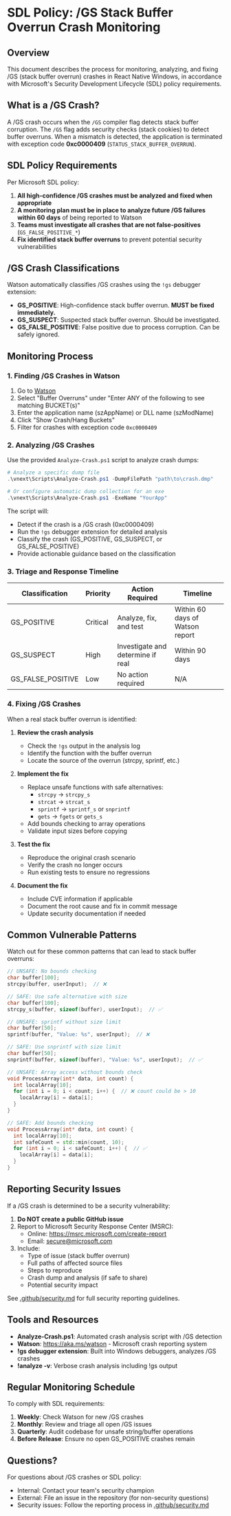 # SDL Policy: /GS Stack Buffer Overrun Crash Monitoring

## Overview

This document describes the process for monitoring, analyzing, and fixing /GS (stack buffer overrun) crashes in React Native Windows, in accordance with Microsoft's Security Development Lifecycle (SDL) policy requirements.

## What is a /GS Crash?

A /GS crash occurs when the `/GS` compiler flag detects stack buffer corruption. The `/GS` flag adds security checks (stack cookies) to detect buffer overruns. When a mismatch is detected, the application is terminated with exception code **0xc0000409** (`STATUS_STACK_BUFFER_OVERRUN`).

## SDL Policy Requirements

Per Microsoft SDL policy:

1. **All high-confidence /GS crashes must be analyzed and fixed when appropriate**
2. **A monitoring plan must be in place to analyze future /GS failures within 60 days** of being reported to Watson
3. **Teams must investigate all crashes that are not false-positives** (`GS_FALSE_POSITIVE_*`)
4. **Fix identified stack buffer overruns** to prevent potential security vulnerabilities

## /GS Crash Classifications

Watson automatically classifies /GS crashes using the `!gs` debugger extension:

- **GS_POSITIVE**: High-confidence stack buffer overrun. **MUST be fixed immediately.**
- **GS_SUSPECT**: Suspected stack buffer overrun. Should be investigated.
- **GS_FALSE_POSITIVE**: False positive due to process corruption. Can be safely ignored.

## Monitoring Process

### 1. Finding /GS Crashes in Watson

1. Go to [Watson](https://aka.ms/watson)
2. Select "Buffer Overruns" under "Enter ANY of the following to see matching BUCKET(s)"
3. Enter the application name (szAppName) or DLL name (szModName)
4. Click "Show Crash/Hang Buckets"
5. Filter for crashes with exception code `0xc0000409`

### 2. Analyzing /GS Crashes

Use the provided `Analyze-Crash.ps1` script to analyze crash dumps:

```powershell
# Analyze a specific dump file
.\vnext\Scripts\Analyze-Crash.ps1 -DumpFilePath "path\to\crash.dmp"

# Or configure automatic dump collection for an exe
.\vnext\Scripts\Analyze-Crash.ps1 -ExeName "YourApp"
```

The script will:
- Detect if the crash is a /GS crash (0xc0000409)
- Run the `!gs` debugger extension for detailed analysis
- Classify the crash (GS_POSITIVE, GS_SUSPECT, or GS_FALSE_POSITIVE)
- Provide actionable guidance based on the classification

### 3. Triage and Response Timeline

| Classification | Priority | Action Required | Timeline |
|---------------|----------|----------------|----------|
| GS_POSITIVE | Critical | Analyze, fix, and test | Within 60 days of Watson report |
| GS_SUSPECT | High | Investigate and determine if real | Within 90 days |
| GS_FALSE_POSITIVE | Low | No action required | N/A |

### 4. Fixing /GS Crashes

When a real stack buffer overrun is identified:

1. **Review the crash analysis**
   - Check the `!gs` output in the analysis log
   - Identify the function with the buffer overrun
   - Locate the source of the overrun (strcpy, sprintf, etc.)

2. **Implement the fix**
   - Replace unsafe functions with safe alternatives:
     - `strcpy` → `strcpy_s`
     - `strcat` → `strcat_s`
     - `sprintf` → `sprintf_s` or `snprintf`
     - `gets` → `fgets` or `gets_s`
   - Add bounds checking to array operations
   - Validate input sizes before copying

3. **Test the fix**
   - Reproduce the original crash scenario
   - Verify the crash no longer occurs
   - Run existing tests to ensure no regressions

4. **Document the fix**
   - Include CVE information if applicable
   - Document the root cause and fix in commit message
   - Update security documentation if needed

## Common Vulnerable Patterns

Watch out for these common patterns that can lead to stack buffer overruns:

```cpp
// UNSAFE: No bounds checking
char buffer[100];
strcpy(buffer, userInput);  // ❌

// SAFE: Use safe alternative with size
char buffer[100];
strcpy_s(buffer, sizeof(buffer), userInput);  // ✅

// UNSAFE: sprintf without size limit
char buffer[50];
sprintf(buffer, "Value: %s", userInput);  // ❌

// SAFE: Use snprintf with size limit
char buffer[50];
snprintf(buffer, sizeof(buffer), "Value: %s", userInput);  // ✅

// UNSAFE: Array access without bounds check
void ProcessArray(int* data, int count) {
  int localArray[10];
  for (int i = 0; i < count; i++) {  // ❌ count could be > 10
    localArray[i] = data[i];
  }
}

// SAFE: Add bounds checking
void ProcessArray(int* data, int count) {
  int localArray[10];
  int safeCount = std::min(count, 10);
  for (int i = 0; i < safeCount; i++) {  // ✅
    localArray[i] = data[i];
  }
}
```

## Reporting Security Issues

If a /GS crash is determined to be a security vulnerability:

1. **Do NOT create a public GitHub issue**
2. Report to Microsoft Security Response Center (MSRC):
   - Online: https://msrc.microsoft.com/create-report
   - Email: secure@microsoft.com
3. Include:
   - Type of issue (stack buffer overrun)
   - Full paths of affected source files
   - Steps to reproduce
   - Crash dump and analysis (if safe to share)
   - Potential security impact

See [.github/security.md](../.github/security.md) for full security reporting guidelines.

## Tools and Resources

- **Analyze-Crash.ps1**: Automated crash analysis script with /GS detection
- **Watson**: https://aka.ms/watson - Microsoft crash reporting system
- **!gs debugger extension**: Built into Windows debuggers, analyzes /GS crashes
- **!analyze -v**: Verbose crash analysis including !gs output

## Regular Monitoring Schedule

To comply with SDL requirements:

1. **Weekly**: Check Watson for new /GS crashes
2. **Monthly**: Review and triage all open /GS issues
3. **Quarterly**: Audit codebase for unsafe string/buffer operations
4. **Before Release**: Ensure no open GS_POSITIVE crashes remain

## Questions?

For questions about /GS crashes or SDL policy:
- Internal: Contact your team's security champion
- External: File an issue in the repository (for non-security questions)
- Security issues: Follow the reporting process in [.github/security.md](../.github/security.md)
